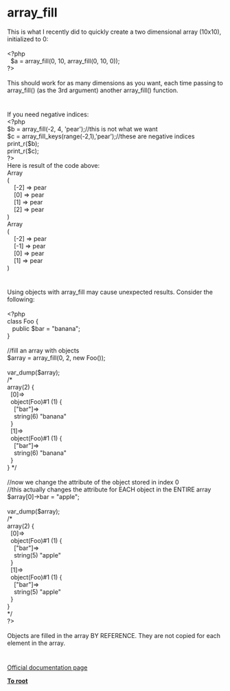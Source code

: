 # array_fill




<div class="phpcode"><span class="html">
This is what I recently did to quickly create a two dimensional array (10x10), initialized to 0:<br><br><span class="default">&lt;?php<br>&#xA0; $a </span><span class="keyword">= </span><span class="default">array_fill</span><span class="keyword">(</span><span class="default">0</span><span class="keyword">, </span><span class="default">10</span><span class="keyword">, </span><span class="default">array_fill</span><span class="keyword">(</span><span class="default">0</span><span class="keyword">, </span><span class="default">10</span><span class="keyword">, </span><span class="default">0</span><span class="keyword">));<br></span><span class="default">?&gt;<br></span><br>This should work for as many dimensions as you want, each time passing to array_fill() (as the 3rd argument) another array_fill() function.</span>
</div>
  

#


<div class="phpcode"><span class="html">
If you need negative indices:<br><span class="default">&lt;?php<br>$b </span><span class="keyword">= </span><span class="default">array_fill</span><span class="keyword">(-</span><span class="default">2</span><span class="keyword">, </span><span class="default">4</span><span class="keyword">, </span><span class="string">&apos;pear&apos;</span><span class="keyword">);</span><span class="comment">//this is not what we want<br></span><span class="default">$c </span><span class="keyword">= </span><span class="default">array_fill_keys</span><span class="keyword">(</span><span class="default">range</span><span class="keyword">(-</span><span class="default">2</span><span class="keyword">,</span><span class="default">1</span><span class="keyword">),</span><span class="string">&apos;pear&apos;</span><span class="keyword">);</span><span class="comment">//these are negative indices<br></span><span class="default">print_r</span><span class="keyword">(</span><span class="default">$b</span><span class="keyword">);<br></span><span class="default">print_r</span><span class="keyword">(</span><span class="default">$c</span><span class="keyword">);<br></span><span class="default">?&gt;<br></span>Here is result of the code above:<br>Array<br>(<br>&#xA0; &#xA0; [-2] =&gt; pear<br>&#xA0; &#xA0; [0] =&gt; pear<br>&#xA0; &#xA0; [1] =&gt; pear<br>&#xA0; &#xA0; [2] =&gt; pear<br>)<br>Array<br>(<br>&#xA0; &#xA0; [-2] =&gt; pear<br>&#xA0; &#xA0; [-1] =&gt; pear<br>&#xA0; &#xA0; [0] =&gt; pear<br>&#xA0; &#xA0; [1] =&gt; pear<br>)</span>
</div>
  

#


<div class="phpcode"><span class="html">
Using objects with array_fill may cause unexpected results. Consider the following:<br><br><span class="default">&lt;?php<br></span><span class="keyword">class </span><span class="default">Foo </span><span class="keyword">{<br>&#xA0;&#xA0; public </span><span class="default">$bar </span><span class="keyword">= </span><span class="string">&quot;banana&quot;</span><span class="keyword">;<br>}<br><br></span><span class="comment">//fill an array with objects<br></span><span class="default">$array </span><span class="keyword">= </span><span class="default">array_fill</span><span class="keyword">(</span><span class="default">0</span><span class="keyword">, </span><span class="default">2</span><span class="keyword">, new </span><span class="default">Foo</span><span class="keyword">());<br><br></span><span class="default">var_dump</span><span class="keyword">(</span><span class="default">$array</span><span class="keyword">);<br></span><span class="comment">/*<br>array(2) {<br>&#xA0; [0]=&gt;<br>&#xA0; object(Foo)#1 (1) {<br>&#xA0; &#xA0; [&quot;bar&quot;]=&gt;<br>&#xA0; &#xA0; string(6) &quot;banana&quot;<br>&#xA0; }<br>&#xA0; [1]=&gt;<br>&#xA0; object(Foo)#1 (1) {<br>&#xA0; &#xA0; [&quot;bar&quot;]=&gt;<br>&#xA0; &#xA0; string(6) &quot;banana&quot;<br>&#xA0; }<br>} */<br><br>//now we change the attribute of the object stored in index 0<br>//this actually changes the attribute for EACH object in the ENTIRE array<br></span><span class="default">$array</span><span class="keyword">[</span><span class="default">0</span><span class="keyword">]-&gt;</span><span class="default">bar </span><span class="keyword">= </span><span class="string">&quot;apple&quot;</span><span class="keyword">;<br><br></span><span class="default">var_dump</span><span class="keyword">(</span><span class="default">$array</span><span class="keyword">);<br></span><span class="comment">/*<br>array(2) {<br>&#xA0; [0]=&gt;<br>&#xA0; object(Foo)#1 (1) {<br>&#xA0; &#xA0; [&quot;bar&quot;]=&gt;<br>&#xA0; &#xA0; string(5) &quot;apple&quot;<br>&#xA0; }<br>&#xA0; [1]=&gt;<br>&#xA0; object(Foo)#1 (1) {<br>&#xA0; &#xA0; [&quot;bar&quot;]=&gt;<br>&#xA0; &#xA0; string(5) &quot;apple&quot;<br>&#xA0; }<br>}<br> */<br></span><span class="default">?&gt;<br></span><br>Objects are filled in the array BY REFERENCE. They are not copied for each element in the array.</span>
</div>
  

#

[Official documentation page](https://www.php.net/manual/en/function.array-fill.php)

**[To root](/README.md)**